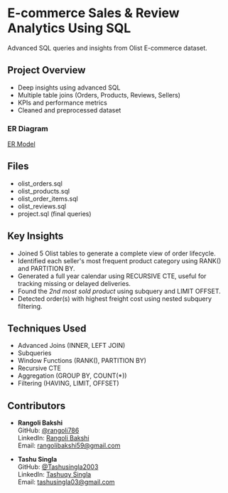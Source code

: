 # E-commerce Sales & Review Analytics Using SQL

Advanced SQL queries and insights from Olist E-commerce dataset.

##  Project Overview

- Deep insights using advanced SQL
- Multiple table joins (Orders, Products, Reviews, Sellers)
- KPIs and performance metrics
- Cleaned and preprocessed dataset
###  ER Diagram

[ER Model](https://github.com/rangoli786/E-Commerce-Sales-Review-Analytics/blob/main/ER_Model.png?raw=true)

##  Files

- olist_orders.sql
- olist_products.sql
- olist_order_items.sql
- olist_reviews.sql
- project.sql (final queries)

##  Key Insights

-  Joined 5 Olist tables to generate a complete view of order lifecycle.
-  Identified each seller's most frequent product category using RANK() and PARTITION BY.
-  Generated a full year calendar using RECURSIVE CTE, useful for tracking missing or delayed deliveries.
-  Found the *2nd most sold product* using subquery and LIMIT OFFSET.
-  Detected order(s) with highest freight cost using nested subquery filtering.

##  Techniques Used
- Advanced Joins (INNER, LEFT JOIN)
- Subqueries
- Window Functions (RANK(), PARTITION BY)
- Recursive CTE
- Aggregation (GROUP BY, COUNT(*))
- Filtering (HAVING, LIMIT, OFFSET)

##  Contributors

- **Rangoli Bakshi**  
  GitHub: [@rangoli786](https://github.com/rangoli786)  
  LinkedIn: [Rangoli Bakshi](https://www.linkedin.com/in/rangoli-bakshi-83b8b0320)  
  Email: rangolibakshi59@gmail.com  

- **Tashu Singla**  
  GitHub: [@Tashusingla2003](https://github.com/Tashusingla2003)  
  LinkedIn: [Tashuqy Singla](https://www.linkedin.com/in/tashuqy-singla)  
  Email: tashusingla03@gmail.com  
